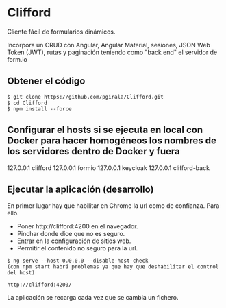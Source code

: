 # Clifford

Cliente fácil de formularios dinámicos.

Incorpora un CRUD con Angular, Angular Material, sesiones, JSON Web Token (JWT), rutas y paginación teniendo como "back end" el servidor de form.io

## Obtener el código

```
$ git clone https://github.com/pgirala/Clifford.git
$ cd Clifford
$ npm install --force
```

## Configurar el hosts si se ejecuta en local con Docker para hacer homogéneos los nombres de los servidores dentro de Docker y fuera

127.0.0.1 clifford
127.0.0.1 formio
127.0.0.1 keycloak
127.0.0.1 clifford-back

## Ejecutar la aplicación (desarrollo)

En primer lugar hay que habilitar en Chrome la url como de confianza. Para ello.

- Poner http://clifford:4200 en el navegador.
- Pinchar donde dice que no es seguro.
- Entrar en la configuración de sitios web.
- Permitir el contenido no seguro para la url.

```
$ ng serve --host 0.0.0.0 --disable-host-check
(con npm start habrá problemas ya que hay que deshabilitar el control del host)
```

`http://clifford:4200/`

La aplicación se recarga cada vez que se cambia un fichero.
